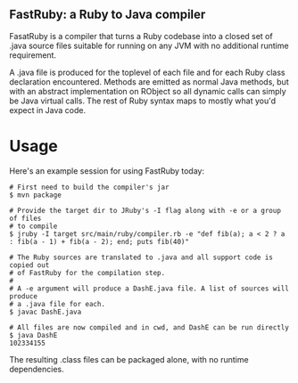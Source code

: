 FastRuby: a Ruby to Java compiler
----------------------------------

FasatRuby is a compiler that turns a Ruby codebase into a closed set of .java
source files suitable for running on any JVM with no additional runtime
requirement.

A .java file is produced for the toplevel of each file and for each Ruby class
declaration encountered. Methods are emitted as normal Java methods, but with
an abstract implementation on RObject so all dynamic calls can simply be
Java virtual calls. The rest of Ruby syntax maps to mostly what you'd expect
in Java code.

Usage
=====

Here's an example session for using FastRuby today:

```
# First need to build the compiler's jar
$ mvn package

# Provide the target dir to JRuby's -I flag along with -e or a group of files
# to compile
$ jruby -I target src/main/ruby/compiler.rb -e "def fib(a); a < 2 ? a : fib(a - 1) + fib(a - 2); end; puts fib(40)"

# The Ruby sources are translated to .java and all support code is copied out
# of FastRuby for the compilation step.
#
# A -e argument will produce a DashE.java file. A list of sources will produce
# a .java file for each.
$ javac DashE.java

# All files are now compiled and in cwd, and DashE can be run directly
$ java DashE
102334155
```

The resulting .class files can be packaged alone, with no runtime dependencies.
